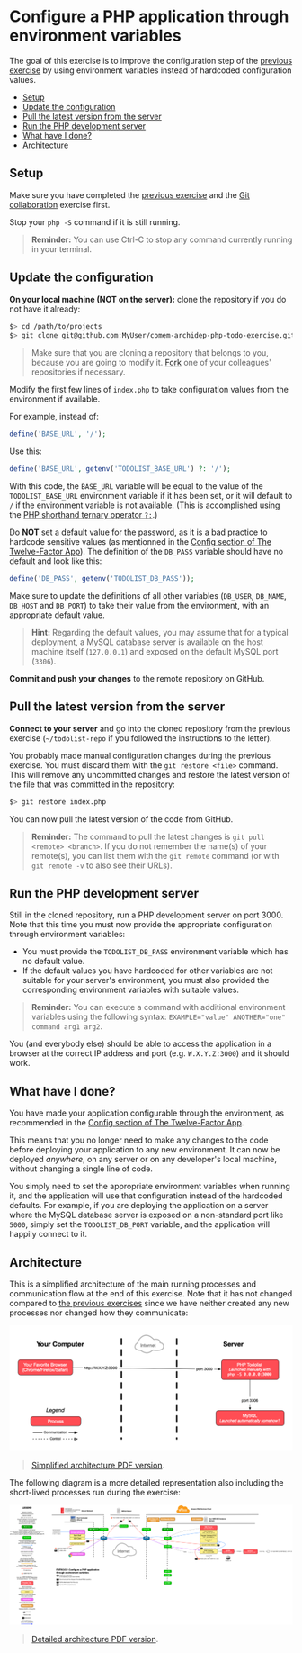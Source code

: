 # Configure a PHP application through environment variables

The goal of this exercise is to improve the configuration step of the [previous
exercise](git-clone-deployment.md) by using environment variables instead of
hardcoded configuration values.

<!-- START doctoc generated TOC please keep comment here to allow auto update -->
<!-- DON'T EDIT THIS SECTION, INSTEAD RE-RUN doctoc TO UPDATE -->

- [Setup](#setup)
- [Update the configuration](#update-the-configuration)
- [Pull the latest version from the server](#pull-the-latest-version-from-the-server)
- [Run the PHP development server](#run-the-php-development-server)
- [What have I done?](#what-have-i-done)
- [Architecture](#architecture)

<!-- END doctoc generated TOC please keep comment here to allow auto update -->

## Setup

Make sure you have completed the [previous exercise](git-clone-deployment.md)
and the [Git
collaboration](https://github.com/MediaComem/comem-archidep-php-todo-exercise)
exercise first.

Stop your `php -S` command if it is still running.

> **Reminder:** You can use Ctrl-C to stop any command currently running in your
> terminal.

## Update the configuration

**On your local machine (NOT on the server):** clone the repository if you do
not have it already:

```bash
$> cd /path/to/projects
$> git clone git@github.com:MyUser/comem-archidep-php-todo-exercise.git
```

> Make sure that you are cloning a repository that belongs to you, because you
> are going to modify it. [Fork](https://guides.github.com/activities/forking/)
> one of your colleagues' repositories if necessary.

Modify the first few lines of `index.php` to take configuration values from the
environment if available.

For example, instead of:

```php
define('BASE_URL', '/');
```

Use this:

```php
define('BASE_URL', getenv('TODOLIST_BASE_URL') ?: '/');
```

With this code, the `BASE_URL` variable will be equal to the value of the
`TODOLIST_BASE_URL` environment variable if it has been set, or it will default
to `/` if the environment variable is not available. (This is accomplished using
the [PHP shorthand ternary operator `?:`][php-shorthand-comparisons].)

Do **NOT** set a default value for the password, as it is a bad practice to
hardcode sensitive values (as mentionned in the [Config section of The
Twelve-Factor App](https://12factor.net/config)). The definition of the
`DB_PASS` variable should have no default and look like this:

```php
define('DB_PASS', getenv('TODOLIST_DB_PASS'));
```

Make sure to update the definitions of all other variables (`DB_USER`,
`DB_NAME`, `DB_HOST` and `DB_PORT`) to take their value from the environment,
with an appropriate default value.

> **Hint:** Regarding the default values, you may assume that for a typical
> deployment, a MySQL database server is available on the host machine itself
> (`127.0.0.1`) and exposed on the default MySQL port (`3306`).

**Commit and push your changes** to the remote repository on GitHub.

## Pull the latest version from the server

**Connect to your server** and go into the cloned repository from the previous
exercise (`~/todolist-repo` if you followed the instructions to the letter).

You probably made manual configuration changes during the previous exercise. You
must discard them with the `git restore <file>` command. This will remove any
uncommitted changes and restore the latest version of the file that was
committed in the repository:

```bash
$> git restore index.php
```

You can now pull the latest version of the code from GitHub.

> **Reminder:** The command to pull the latest changes is `git pull <remote> <branch>`. If you do not remember the name(s) of your remote(s), you can list
> them with the `git remote` command (or with `git remote -v` to also see their
> URLs).

## Run the PHP development server

Still in the cloned repository, run a PHP development server on port 3000. Note
that this time you must now provide the appropriate configuration through
environment variables:

- You must provide the `TODOLIST_DB_PASS` environment variable which has no
  default value.
- If the default values you have hardcoded for other variables are not suitable
  for your server's environment, you must also provided the corresponding
  environment variables with suitable values.

> **Reminder:** You can execute a command with additional environment variables
> using the following syntax: `EXAMPLE="value" ANOTHER="one" command arg1 arg2`.

You (and everybody else) should be able to access the application in a browser
at the correct IP address and port (e.g. `W.X.Y.Z:3000`) and it should work.

## What have I done?

You have made your application configurable through the environment, as
recommended in the [Config section of The Twelve-Factor
App](https://12factor.net/config).

This means that you no longer need to make any changes to the code before
deploying your application to any new environment. It can now be deployed
_anywhere_, on any server or on any developer's local machine, without changing
a single line of code.

You simply need to set the appropriate environment variables when running it,
and the application will use that configuration instead of the hardcoded
defaults. For example, if you are deploying the application on a server where
the MySQL database server is exposed on a non-standard port like `5000`, simply
set the `TODOLIST_DB_PORT` variable, and the application will happily connect to
it.

## Architecture

This is a simplified architecture of the main running processes and
communication flow at the end of this exercise. Note that it has not changed
compared to [the previous exercises](./sftp-deployment.md#architecture) since we
have neither created any new processes nor changed how they communicate:

![Simplified architecture](sftp-deployment-simplified.png)

> [Simplified architecture PDF version](sftp-deployment-simplified.pdf).

The following diagram is a more detailed representation also including the
short-lived processes run during the exercise:

![Detailed architecture](config-through-environment.png)

> [Detailed architecture PDF version](config-through-environment.pdf).

[php-shorthand-comparisons]: https://stitcher.io/blog/shorthand-comparisons-in-php
[php-todolist]: https://github.com/MediaComem/comem-archidep-php-todo-exercise

